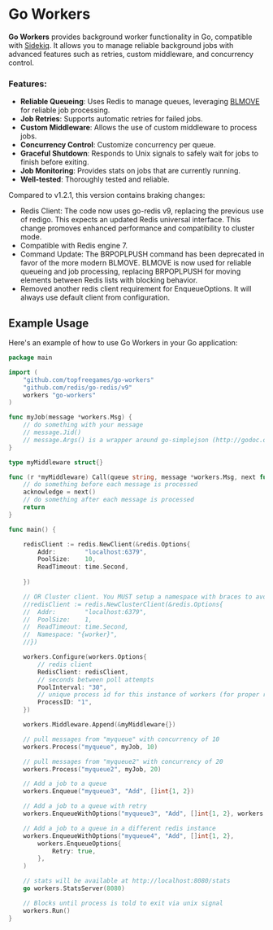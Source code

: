 # Go Workers

**Go Workers** provides background worker functionality in Go, compatible with [Sidekiq](http://sidekiq.org/). It allows you to manage reliable background jobs with advanced features such as retries, custom middleware, and concurrency control.

### Features:
- **Reliable Queueing**: Uses Redis to manage queues, leveraging [BLMOVE](http://redis.io/commands/blmove) for reliable job processing.
- **Job Retries**: Supports automatic retries for failed jobs.
- **Custom Middleware**: Allows the use of custom middleware to process jobs.
- **Concurrency Control**: Customize concurrency per queue.
- **Graceful Shutdown**: Responds to Unix signals to safely wait for jobs to finish before exiting.
- **Job Monitoring**: Provides stats on jobs that are currently running.
- **Well-tested**: Thoroughly tested and reliable.

Compared to v1.2.1, this version contains braking changes:
* Redis Client: The code now uses go-redis v9, replacing the previous use of redigo. This expects an updated Redis universal interface. This change promoves enhanced performance and compatibility to cluster mode.
* Compatible with Redis engine 7.
* Command Update: The BRPOPLPUSH command has been deprecated in favor of the more modern BLMOVE. BLMOVE is now used for reliable queueing and job processing, replacing BRPOPLPUSH for moving elements between Redis lists with blocking behavior.
* Removed another redis client requirement for EnqueueOptions. It will always use default client from configuration.

## Example Usage

Here's an example of how to use Go Workers in your Go application:

```go
package main

import (
	"github.com/topfreegames/go-workers"
	"github.com/redis/go-redis/v9"
	workers "go-workers"
)

func myJob(message *workers.Msg) {
	// do something with your message
	// message.Jid()
	// message.Args() is a wrapper around go-simplejson (http://godoc.org/github.com/bitly/go-simplejson)
}

type myMiddleware struct{}

func (r *myMiddleware) Call(queue string, message *workers.Msg, next func() bool) (acknowledge bool) {
	// do something before each message is processed
	acknowledge = next()
	// do something after each message is processed
	return
}

func main() {

	redisClient := redis.NewClient(&redis.Options{
		Addr:        "localhost:6379",
		PoolSize:    10,
		ReadTimeout: time.Second,
		
	})

	// OR Cluster client. You MUST setup a namespace with braces to avoid CROSSLOT errors.
	//redisClient := redis.NewClusterClient(&redis.Options{
	//	Addr:        "localhost:6379",
	//	PoolSize:    1,
	//	ReadTimeout: time.Second,
	//  Namespace: "{worker}",
	//})

	workers.Configure(workers.Options{
		// redis client
		RedisClient: redisClient,
		// seconds between poll attempts
		PoolInterval: "30",
		// unique process id for this instance of workers (for proper recovery of inprogress jobs on crash)
		ProcessID: "1",
	})

	workers.Middleware.Append(&myMiddleware{})

	// pull messages from "myqueue" with concurrency of 10
	workers.Process("myqueue", myJob, 10)

	// pull messages from "myqueue2" with concurrency of 20
	workers.Process("myqueue2", myJob, 20)

	// Add a job to a queue
	workers.Enqueue("myqueue3", "Add", []int{1, 2})

	// Add a job to a queue with retry
	workers.EnqueueWithOptions("myqueue3", "Add", []int{1, 2}, workers.EnqueueOptions{Retry: true})

	// Add a job to a queue in a different redis instance
	workers.EnqueueWithOptions("myqueue4", "Add", []int{1, 2},
		workers.EnqueueOptions{
			Retry: true,
		},
	)

	// stats will be available at http://localhost:8080/stats
	go workers.StatsServer(8080)

	// Blocks until process is told to exit via unix signal
	workers.Run()
}
```